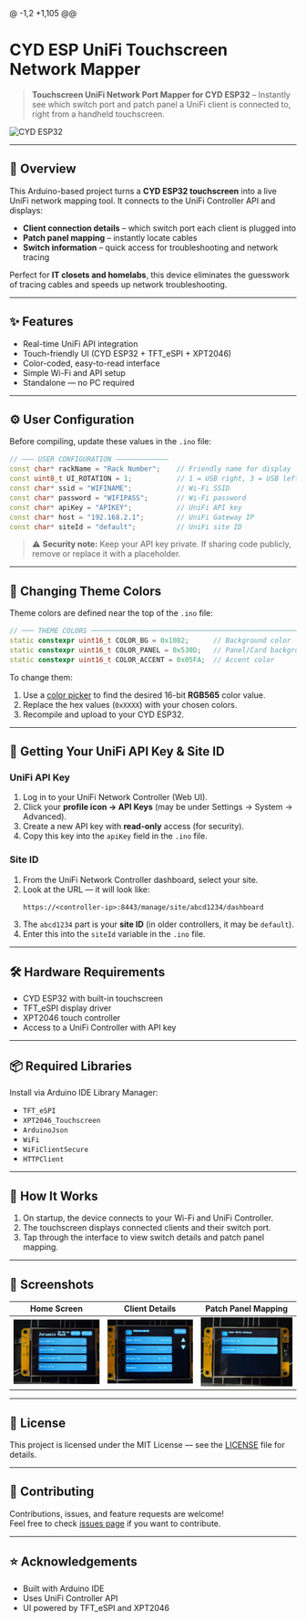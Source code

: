 @ -1,2 +1,105 @@
# CYD ESP UniFi Touchscreen Network Mapper

> **Touchscreen UniFi Network Port Mapper for CYD ESP32** – Instantly see which switch port and patch panel a UniFi client is connected to, right from a handheld touchscreen.

![CYD ESP32](https://i0.wp.com/randomnerdtutorials.com/wp-content/uploads/2024/03/ESP32-Cheap-Yellow-Display-CYD-Board-ESP32-2432S028R-front.jpg?w=750&quality=100&strip=all&ssl=1) <!-- Replace with actual photo path if available -->

---

## 📖 Overview

This Arduino-based project turns a **CYD ESP32 touchscreen** into a live UniFi network mapping tool. It connects to the UniFi Controller API and displays:

- **Client connection details** – which switch port each client is plugged into  
- **Patch panel mapping** – instantly locate cables  
- **Switch information** – quick access for troubleshooting and network tracing  

Perfect for **IT closets and homelabs**, this device eliminates the guesswork of tracing cables and speeds up network troubleshooting.

---

## ✨ Features

- Real-time UniFi API integration  
- Touch-friendly UI (CYD ESP32 + TFT_eSPI + XPT2046)  
- Color-coded, easy-to-read interface  
- Simple Wi-Fi and API setup  
- Standalone — no PC required

---

## ⚙️ User Configuration

Before compiling, update these values in the `.ino` file:

```cpp
// ——— USER CONFIGURATION —————————————
const char* rackName = "Rack Number";    // Friendly name for display
const uint8_t UI_ROTATION = 1;           // 1 = USB right, 3 = USB left
const char* ssid = "WIFINAME";           // Wi-Fi SSID
const char* password = "WIFIPASS";       // Wi-Fi password
const char* apiKey = "APIKEY";           // UniFi API key
const char* host = "192.168.2.1";        // UniFi Gateway IP
const char* siteId = "default";          // UniFi site ID
```

> ⚠️ **Security note:** Keep your API key private. If sharing code publicly, remove or replace it with a placeholder.

---

## 🎨 Changing Theme Colors

Theme colors are defined near the top of the `.ino` file:

```cpp
// ─── THEME COLORS ─────────────────────────────────────────────────────────────
static constexpr uint16_t COLOR_BG = 0x1082;      // Background color
static constexpr uint16_t COLOR_PANEL = 0x530D;   // Panel/Card background
static constexpr uint16_t COLOR_ACCENT = 0x05FA;  // Accent color
```

To change them:
1. Use a [color picker](https://rgbcolorpicker.com/565) to find the desired 16-bit **RGB565** color value.  
2. Replace the hex values (`0xXXXX`) with your chosen colors.  
3. Recompile and upload to your CYD ESP32.

---

## 🔑 Getting Your UniFi API Key & Site ID

### **UniFi API Key**
1. Log in to your UniFi Network Controller (Web UI).  
2. Click your **profile icon → API Keys** (may be under Settings → System → Advanced).  
3. Create a new API key with **read-only** access (for security).  
4. Copy this key into the `apiKey` field in the `.ino` file.

### **Site ID**
1. From the UniFi Network Controller dashboard, select your site.  
2. Look at the URL — it will look like:  
   ```
   https://<controller-ip>:8443/manage/site/abcd1234/dashboard
   ```
3. The `abcd1234` part is your **site ID** (in older controllers, it may be `default`).  
4. Enter this into the `siteId` variable in the `.ino` file.

---

## 🛠 Hardware Requirements

- CYD ESP32 with built-in touchscreen  
- TFT_eSPI display driver  
- XPT2046 touch controller  
- Access to a UniFi Controller with API key

---

## 📦 Required Libraries

Install via Arduino IDE Library Manager:

- `TFT_eSPI`
- `XPT2046_Touchscreen`
- `ArduinoJson`
- `WiFi`
- `WiFiClientSecure`
- `HTTPClient`

---

## 🚀 How It Works

1. On startup, the device connects to your Wi-Fi and UniFi Controller.  
2. The touchscreen displays connected clients and their switch port.  
3. Tap through the interface to view switch details and patch panel mapping.  

---

## 📸 Screenshots

| Home Screen | Client Details | Patch Panel Mapping |
|-------------|----------------|---------------------|
| ![Home](docs/home.jfif) | ![Client](docs/client.jfif) | ![Patch](docs/patch.jfif) |

---

## 📄 License

This project is licensed under the MIT License — see the [LICENSE](LICENSE) file for details.

---

## 🤝 Contributing

Contributions, issues, and feature requests are welcome!  
Feel free to check [issues page](../../issues) if you want to contribute.

---

## ⭐ Acknowledgements

- Built with Arduino IDE  
- Uses UniFi Controller API  
- UI powered by TFT_eSPI and XPT2046  
